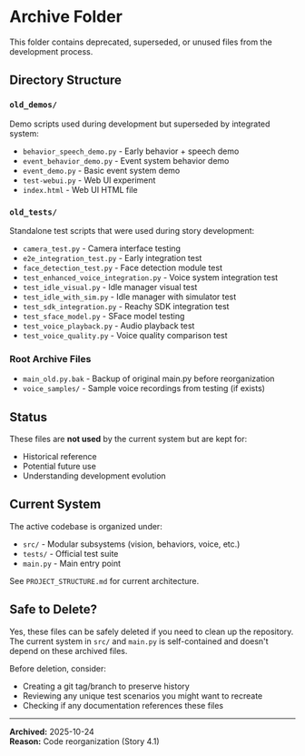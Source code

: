 # Archive Folder

This folder contains deprecated, superseded, or unused files from the development process.

## Directory Structure

### `old_demos/`
Demo scripts used during development but superseded by integrated system:
- `behavior_speech_demo.py` - Early behavior + speech demo
- `event_behavior_demo.py` - Event system behavior demo
- `event_demo.py` - Basic event system demo
- `test-webui.py` - Web UI experiment
- `index.html` - Web UI HTML file

### `old_tests/`
Standalone test scripts that were used during story development:
- `camera_test.py` - Camera interface testing
- `e2e_integration_test.py` - Early integration test
- `face_detection_test.py` - Face detection module test
- `test_enhanced_voice_integration.py` - Voice system integration test
- `test_idle_visual.py` - Idle manager visual test
- `test_idle_with_sim.py` - Idle manager with simulator test
- `test_sdk_integration.py` - Reachy SDK integration test
- `test_sface_model.py` - SFace model testing
- `test_voice_playback.py` - Audio playback test
- `test_voice_quality.py` - Voice quality comparison test

### Root Archive Files
- `main_old.py.bak` - Backup of original main.py before reorganization
- `voice_samples/` - Sample voice recordings from testing (if exists)

## Status

These files are **not used** by the current system but are kept for:
- Historical reference
- Potential future use
- Understanding development evolution

## Current System

The active codebase is organized under:
- `src/` - Modular subsystems (vision, behaviors, voice, etc.)
- `tests/` - Official test suite
- `main.py` - Main entry point

See `PROJECT_STRUCTURE.md` for current architecture.

## Safe to Delete?

Yes, these files can be safely deleted if you need to clean up the repository. The current system in `src/` and `main.py` is self-contained and doesn't depend on these archived files.

Before deletion, consider:
- Creating a git tag/branch to preserve history
- Reviewing any unique test scenarios you might want to recreate
- Checking if any documentation references these files

---

**Archived:** 2025-10-24  
**Reason:** Code reorganization (Story 4.1)
